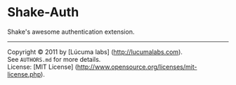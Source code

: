 
# Shake-Auth

Shake's awesome authentication extension.


---------------------------------------
Copyright © 2011 by [Lúcuma labs] (http://lucumalabs.com).  
See `AUTHORS.md` for more details.  
License: [MIT License] (http://www.opensource.org/licenses/mit-license.php).
